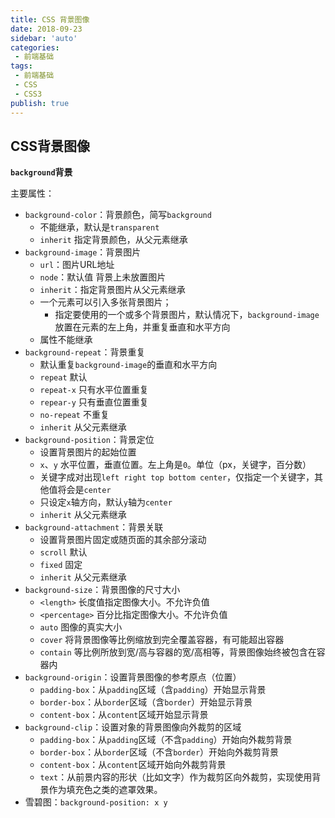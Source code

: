 ```yaml
---
title: CSS 背景图像
date: 2018-09-23
sidebar: 'auto'
categories:
 - 前端基础
tags:
 - 前端基础
 - CSS
 - CSS3
publish: true
---
```

## CSS背景图像

**`background`背景**

主要属性：

- `background-color`：背景颜色，简写`background`
  - 不能继承，默认是`transparent`
  - `inherit` 指定背景颜色，从父元素继承
- `background-image`：背景图片
  - `url`：图片URL地址
  - `node`：默认值 背景上未放置图片
  - `inherit`：指定背景图片从父元素继承
  - 一个元素可以引入多张背景图片；
    - 指定要使用的一个或多个背景图片，默认情况下，`background-image`放置在元素的左上角，并重复垂直和水平方向
  - 属性不能继承
- `background-repeat`：背景重复
  - 默认重复`background-image`的垂直和水平方向
  - `repeat` 默认
  - `repeat-x` 只有水平位置重复
  - `repear-y` 只有垂直位置重复
  - `no-repeat` 不重复
  - `inherit` 从父元素继承
- `background-position`：背景定位
  - 设置背景图片的起始位置
  - `x`、`y` 水平位置，垂直位置。左上角是`0`。单位（px，关键字，百分数）
  - 关键字成对出现`left right top bottom center`，仅指定一个关键字，其他值将会是`center`
  - 只设定`x`轴方向，默认`y`轴为`center`
  - `inherit` 从父元素继承
- `background-attachment`：背景关联
  - 设置背景图片固定或随页面的其余部分滚动
  - `scroll` 默认
  - `fixed` 固定
  - `inherit` 从父元素继承
- `background-size`：背景图像的尺寸大小
  - `<length>` 长度值指定图像大小。不允许负值
  - `<percentage>` 百分比指定图像大小。不允许负值
  - `auto` 图像的真实大小
  - `cover` 将背景图像等比例缩放到完全覆盖容器，有可能超出容器
  - `contain` 等比例所放到宽/高与容器的宽/高相等，背景图像始终被包含在容器内
- `background-origin`：设置背景图像的参考原点（位置）
  - `padding-box`：从`padding`区域（含`padding`）开始显示背景
  - `border-box`：从`border`区域（含`border`）开始显示背景
  - `content-box`：从`content`区域开始显示背景
- `background-clip`：设置对象的背景图像向外裁剪的区域
  - `padding-box`：从`padding`区域（不含`padding`）开始向外裁剪背景
  - `border-box`：从`border`区域（不含`border`）开始向外裁剪背景
  - `content-box`：从`content`区域开始向外裁剪背景
  - `text`：从前景内容的形状（比如文字）作为裁剪区向外裁剪，实现使用背景作为填充色之类的遮罩效果。
- 雪碧图：`background-position: x y`
